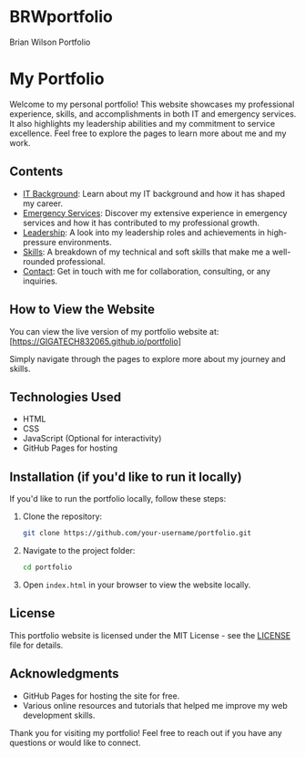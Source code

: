 # BRWportfolio
Brian Wilson Portfolio
# My Portfolio

Welcome to my personal portfolio! This website showcases my professional experience, skills, and accomplishments in both IT and emergency services. It also highlights my leadership abilities and my commitment to service excellence. Feel free to explore the pages to learn more about me and my work.

## Contents
- [IT Background](it-background.html): Learn about my IT background and how it has shaped my career.
- [Emergency Services](emergency-services.html): Discover my extensive experience in emergency services and how it has contributed to my professional growth.
- [Leadership](leadership.html): A look into my leadership roles and achievements in high-pressure environments.
- [Skills](skills.html): A breakdown of my technical and soft skills that make me a well-rounded professional.
- [Contact](contact.html): Get in touch with me for collaboration, consulting, or any inquiries.

## How to View the Website

You can view the live version of my portfolio website at:
[https://GIGATECH832065.github.io/portfolio]

Simply navigate through the pages to explore more about my journey and skills.

## Technologies Used

- HTML
- CSS
- JavaScript (Optional for interactivity)
- GitHub Pages for hosting

## Installation (if you'd like to run it locally)

If you'd like to run the portfolio locally, follow these steps:

1. Clone the repository:
    ```bash
    git clone https://github.com/your-username/portfolio.git
    ```
2. Navigate to the project folder:
    ```bash
    cd portfolio
    ```
3. Open `index.html` in your browser to view the website locally.

## License

This portfolio website is licensed under the MIT License - see the [LICENSE](LICENSE) file for details.

## Acknowledgments

- GitHub Pages for hosting the site for free.
- Various online resources and tutorials that helped me improve my web development skills.

Thank you for visiting my portfolio! Feel free to reach out if you have any questions or would like to connect.
